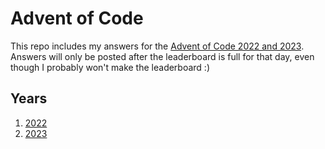 # Advent of Code

This repo includes my answers for the [Advent of Code 2022 and 2023](https://adventofcode.com/). Answers will only be posted after the leaderboard is full for that day, even though I probably won't make the leaderboard :)

## Years

1. [2022](2022)
2. [2023](2023)
